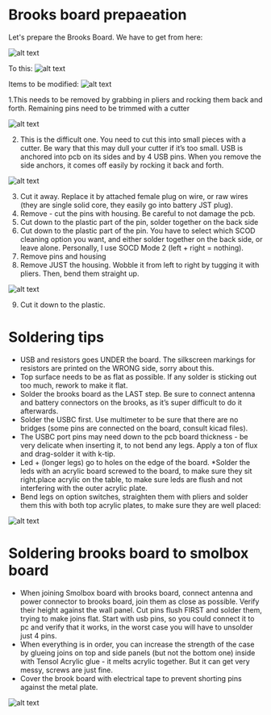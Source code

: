 # Brooks board prepaeation

Let's prepare the Brooks Board. We have to get from here:

![alt text](prepare_assets/image8.jpg "Brooks board")

To this:
![alt text](prepare_assets/image4.jpg "No headers")

Items to be modified:
![alt text](prepare_assets/image9.png "List of parts to be changed")

1.This needs to be removed by grabbing in pliers and rocking them back and forth. Remaining pins need to be trimmed with a cutter

![alt text](prepare_assets/image2.jpg "Removed usb port")

2. This is the difficult one. You need to cut this into small pieces with a cutter. Be wary that this may dull your cutter if it’s too small. USB is anchored into pcb on its sides and by 4 USB pins. When you remove the side anchors, it comes off easily by rocking it back and forth.

![alt text](prepare_assets/image5.jpg "Removed port")

3. Cut it away. Replace it by attached female plug on wire, or raw wires (they are single solid core, they easily go into battery JST plug).
4. Remove - cut the pins with housing. Be careful to not damage the pcb.
5. Cut down to the plastic part of the pin, solder together on the back side
6.  Cut down to the plastic part of the pin. You have to select which SCOD cleaning option you want, and either solder together on the back side, or leave alone. Personally, I use SOCD Mode 2 (left + right = nothing).
7. Remove pins and housing
8. Remove JUST the housing. Wobble it from left to right by tugging it with pliers. Then, bend them straight up.

![alt text](prepare_assets/image1.jpg "Led pins")

9. Cut it down to the plastic.

# Soldering tips
* USB and resistors goes UNDER the board. The silkscreen markings for resistors are printed on the WRONG side, sorry about this.
* Top surface needs to be as flat as possible. If any solder is sticking out too much, rework to make it flat.
* Solder the brooks board as the LAST step. Be sure to connect antenna and battery connectors on the brooks, as it’s super difficult to do it afterwards.
* Solder the USBC first. Use multimeter to be sure that there are no bridges (some pins are connected on the board, consult kicad files).
* The USBC port pins may need down to the pcb board thickness - be very delicate when inserting it, to not bend any legs. Apply a ton of flux and drag-solder it with k-tip.
* Led + (longer legs) go to holes on the edge of the board. 
*Solder the leds with an acrylic board screwed to the board, to make sure they sit right.place acrylic on the table, to make sure leds are flush and not interfering with the outer acrylic plate.
* Bend legs on option switches, straighten them with pliers and solder them this with both top acrylic plates, to make sure they are well placed:

![alt text](prepare_assets/image3.jpg "Tactile switches")

# Soldering brooks board to smolbox board

* When joining Smolbox board with brooks board, connect antenna and power connector to brooks board, join them as close as possible. Verify their height against the wall panel. Cut pins flush FIRST and solder them, trying to make joins flat. Start with usb pins, so you could connect it to pc and verify that it works, in the worst case you will have to unsolder just 4 pins.
* When everything is in order, you can increase the strength of the case by glueing joins on top and side panels (but not the bottom one) inside with Tensol Acrylic glue - it melts acrylic together. But it can get very messy, screws are just fine.
* Cover the brook board with electrical tape to prevent shorting pins against the metal plate.

![alt text](prepare_assets/image7.jpg "Tape")
